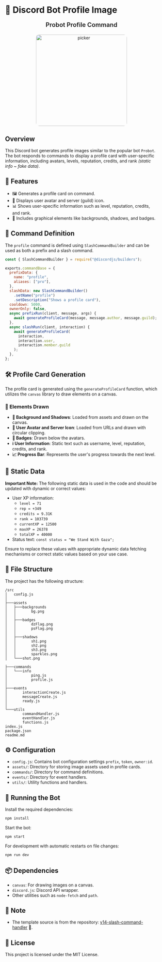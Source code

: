 
# 🎨 Discord Bot Profile Image 

<div align="center">
  <p style="font-size: 20px; font-weight:600;" >Probot Profile Command</p>
 <img width="300" height="300" alt="picker" src="./src/assets/shot.png" style="border-radius: 10px;" />
</div>


## Overview

This Discord bot generates profile images similar to the popular bot `Probot`. The bot responds to commands to display a profile card with user-specific information, including avatars, levels, reputation, credits, and rank *(static info ~ fake data)*.

## 🌟 Features

- 🖼️ Generates a profile card on command.
- 👤 Displays user avatar and server (guild) icon.
- 📊 Shows user-specific information such as level, reputation, credits, and rank.
- 🎨 Includes graphical elements like backgrounds, shadows, and badges.

## 📜 Command Definition

The `profile` command is defined using `SlashCommandBuilder` and can be used as both a prefix and a slash command.

```javascript
const { SlashCommandBuilder } = require("@discordjs/builders");

exports.commandBase = {
  prefixData: {
    name: "profile",
    aliases: ["pro"],
  },
  slashData: new SlashCommandBuilder()
    .setName("profile")
    .setDescription("Shows a profile card"),
  cooldown: 5000,
  ownerOnly: false,
  async prefixRun(client, message, args) {
    await generateProfileCard(message, message.author, message.guild);
  },
  async slashRun(client, interaction) {
    await generateProfileCard(
      interaction,
      interaction.user,
      interaction.member.guild
    );
  },
};
```

## 🛠️ Profile Card Generation

The profile card is generated using the `generateProfileCard` function, which utilizes the `canvas` library to draw elements on a canvas.

### 🎨 Elements Drawn

- **🌆 Background and Shadows**: Loaded from assets and drawn on the canvas.
- **👥 User Avatar and Server Icon**: Loaded from URLs and drawn with circular clipping.
- **🏅 Badges**: Drawn below the avatars.
- **ℹ️ User Information**: Static text such as username, level, reputation, credits, and rank.
- **📈 Progress Bar**: Represents the user's progress towards the next level.

## 🔢 Static Data

**Important Note:** The following static data is used in the code and should be updated with dynamic or correct values:

- User XP information:
  - `level = 71`
  - `rep = +349`
  - `credits = 9.31K`
  - `rank = 103739`
  - `currentXP = 12500`
  - `maxXP = 26378`
  - `totalXP = 40000`
- Status text: `const status = "We Stand With Gaza";`

Ensure to replace these values with appropriate dynamic data fetching mechanisms or correct static values based on your use case.

## 📂 File Structure

The project has the following structure:

```
/src
│   config.js
│
├───assets
│   ├───backgrounds
│   │       bg.png
│   │
│   ├───badges
│   │       dzFlag.png
│   │       psFlag.png
│   │
│   ├───shadows
│   │       sh1.png
│   │       sh2.png
│   │       sh3.png
│   │       sparkles.png
│   └───shot.png

├───commands
│   └───info
│           ping.js
│           profile.js
│
├───events
│       interactionCreate.js
│       messageCreate.js
│       ready.js
│
└───utils
        commandHandler.js
        eventHandler.js
        functions.js
index.js
package.json
readme.md
```

## ⚙️ Configuration

- `config.js`: Contains bot configuration settings `prefix`, `token`, `owner:id`.
- `assets/`: Directory for storing image assets used in profile cards.
- `commands/`: Directory for command definitions.
- `events/`: Directory for event handlers.
- `utils/`: Utility functions and handlers.

## 🚀 Running the Bot

Install the required dependencies:

```bash
npm install
```

Start the bot:

```bash
npm start
```

For development with automatic restarts on file changes:

```bash
npm run dev
```

## 📦 Dependencies

- `canvas`: For drawing images on a canvas.
- `discord.js`: Discord API wrapper.
- Other utilities such as `node-fetch` and `path`.

## 📌 Note
- The template source is from the repository: [v14-slash-command-handler](https://github.com/memte/v14-slash-command-handler) 📁.

## 📜 License

This project is licensed under the MIT License.